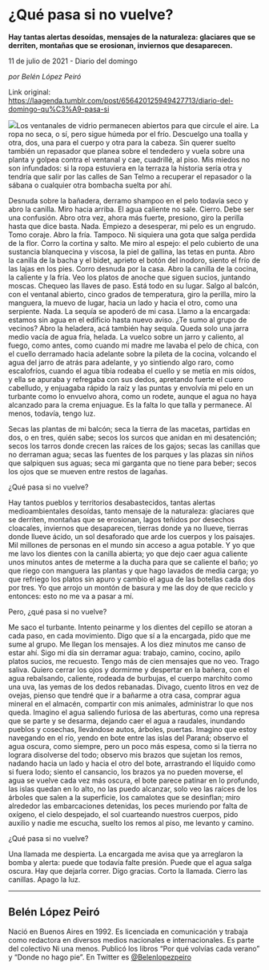 # ¿Qué pasa si no vuelve?

**Hay tantas alertas desoídas, mensajes de la naturaleza: glaciares que se derriten, montañas que se erosionan, inviernos que desaparecen.**

11 de julio de 2021 - Diario del domingo

_por Belén López Peiró_

Link original: https://laagenda.tumblr.com/post/656420125949427713/diario-del-domingo-qu%C3%A9-pasa-si

![](https://64.media.tumblr.com/1b801c0ab5f2d360dd1b6badad7f3e7e/eb1ff9ec5c860a3d-16/s500x750/a980516baa64035b00bf1bc77adf0556e3a65acf.jpg)Los ventanales de vidrio permanecen
abiertos para que circule el aire. La ropa no seca, o sí, pero sigue húmeda por
el frío. Descuelgo una toalla y otra, dos, una para el cuerpo y otra para la
cabeza. Sin querer suelto también un repasador que planea sobre el tendedero y
vuela sobre una planta y golpea contra el ventanal y cae, cuadrillé, al piso.
Mis miedos no son infundados: si la ropa estuviera en la terraza la historia
sería otra y tendría que salir por las calles de San Telmo a recuperar el
repasador o la sábana o cualquier otra bombacha suelta por ahí. 

Desnuda sobre la
bañadera, derramo shampoo en el pelo todavía seco y abro la canilla. Miro hacia
arriba. El agua caliente no sale. Cierro. Debe ser una confusión. Abro otra
vez, ahora más fuerte, presiono, giro la perilla hasta que dice basta. Nada.
Empiezo a desesperar, mi pelo es un engrudo. Tomo coraje. Abro la fría. Tampoco.
Ni siquiera una gota que salga perdida de la flor. Corro la cortina y salto. Me
miro al espejo: el pelo cubierto de una sustancia blanquecina y viscosa, la
piel de gallina, las tetas en punta. Abro la canilla de la bacha y el bidet,
aprieto el botón del inodoro, siento el frío de las lajas en los pies. Corro
desnuda por la casa. Abro la canilla de la cocina, la caliente y la fría. Veo
los platos de anoche que siguen sucios, juntando moscas. Chequeo las llaves de
paso. Está todo en su lugar. Salgo al balcón, con el ventanal abierto, cinco
grados de temperatura, giro la perilla, miro la manguera, la muevo de lugar,
hacia un lado y hacia el otro, como una serpiente. Nada. La sequía se apoderó
de mi casa. Llamo a la encargada: estamos sin agua en el edificio hasta nuevo
aviso. ¿Te sumo al grupo de vecinos? Abro la heladera, acá también hay sequía.
Queda solo una jarra medio vacía de agua fría, helada. La vuelco sobre un jarro
y caliento, al fuego, como antes, como cuando mi madre me lavaba el pelo de
chica, con el cuello derramado hacia adelante sobre la pileta de la cocina,
volcando el agua del jarro de atrás para adelante, y yo sintiendo algo raro,
como escalofríos, cuando el agua tibia rodeaba el cuello y se metía en mis
oídos, y ella se apuraba y refregaba con sus dedos, apretando fuerte el cuero
cabelludo, y enjuagaba rápido la raíz y las puntas y envolvía mi pelo en un
turbante como lo envuelvo ahora, como un rodete, aunque el agua no haya
alcanzado para la crema enjuague. Es la falta lo que talla y permanece. Al
menos, todavía, tengo luz. 

Secas las plantas de mi
balcón; seca la tierra de las macetas, partidas en dos, o en tres, quién sabe;
secos los surcos que anidan en mi desatención; secos los tarros donde crecen
las raíces de los gajos; secas las canillas que no derraman agua; secas las
fuentes de los parques y las plazas sin niños que salpiquen sus aguas; seca mi
garganta que no tiene para beber; secos los ojos que se mueven entre restos de
lagañas. 

¿Qué pasa si no vuelve?


Hay tantos pueblos y
territorios desabastecidos, tantas alertas medioambientales desoídas, tanto
mensaje de la naturaleza: glaciares que se derriten, montañas que se erosionan,
lagos teñidos por desechos cloacales, inviernos que desaparecen, tierras donde ya
no llueve, tierras donde llueve ácido, un sol desaforado que arde los cuerpos y
los paisajes. Mil millones de personas en el mundo sin acceso a agua potable. Y
yo que me lavo los dientes con la canilla abierta; yo que dejo caer agua
caliente unos minutos antes de meterme a la ducha para que se caliente el baño;
yo que riego con manguera las plantas y que hago lavados de media carga; yo que
refriego los platos sin apuro y cambio el agua de las botellas cada dos por
tres. Yo que arrojo un montón de basura y me las doy de que reciclo y entonces:
esto no me va a pasar a mí. 

Pero, ¿qué pasa si no
vuelve? 

Me saco el turbante.
Intento peinarme y los dientes del cepillo se atoran a cada paso, en cada
movimiento. Digo que sí a la encargada, pido que me sume al grupo. Me llegan
los mensajes. A los diez minutos me canso de estar ahí. Sigo mi día sin
derramar agua: trabajo, camino, cocino, apilo platos sucios, me recuesto. Tengo
más de cien mensajes que no veo. Trago saliva. Quiero cerrar los ojos y
dormirme y despertar en la bañera, con el agua rebalsando, caliente, rodeada de
burbujas, el cuerpo marchito como una uva, las yemas de los dedos rebanadas.
Divago, cuento litros en vez de ovejas, pienso que tendré que ir a bañarme a
otra casa, comprar agua mineral en el almacén, compartir con mis animales,
administrar lo que nos queda. Imagino el agua saliendo furiosa de las aberturas,
como una represa que se parte y se desarma, dejando caer el agua a raudales,
inundando pueblos y cosechas, llevándose autos, árboles, puertas. Imagino que
estoy navegando en el río, yendo en bote entre las islas del Paraná; observo el
agua oscura, como siempre, pero un poco más espesa, como si la tierra no
lograra disolverse del todo; observo mis brazos que sujetan los remos, nadando
hacia un lado y hacia el otro del bote, arrastrando el líquido como si fuera
lodo; siento el cansancio, los brazos ya no pueden moverse, el agua se vuelve
cada vez más oscura, el bote parece patinar en lo profundo, las islas quedan en
lo alto, no las puedo alcanzar, solo veo las raíces de los árboles que salen a
la superficie, los camalotes que se desinflan; miro alrededor las embarcaciones
detenidas, los peces muriendo por falta de oxígeno, el cielo despejado, el sol
cuarteando nuestros cuerpos, pido auxilio y nadie me escucha, suelto los remos
al piso, me levanto y camino.

¿Qué pasa si no vuelve?


Una llamada me
despierta. La encargada me avisa que ya arreglaron la bomba y alerta: puede que
todavía falte presión. Puede que el agua salga oscura. Hay que dejarla correr. Digo
gracias. Corto la llamada. Cierro las canillas. Apago la luz.



---

Belén López Peiró
-----------------

 Nació en Buenos Aires en 1992. Es licenciada en comunicación y trabaja como redactora en diversos medios nacionales e internacionales. Es parte del colectivo Ni una menos. Publicó los libros “Por qué volvías cada verano” y “Donde no hago pie”. En Twitter es [@Belenlopezpeiro](https://twitter.com/Belenlopezpeiro) 

